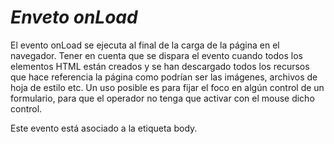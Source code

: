 # *Enveto onLoad*

El evento onLoad se ejecuta al final de la carga de la página en el navegador. Tener en cuenta que se dispara el evento cuando todos los elementos HTML están creados y se han descargado todos los recursos que hace referencia la página como podrían ser las imágenes, archivos de hoja de estilo etc. Un uso posible es para fijar el foco en algún control de un formulario, para que el operador no tenga que activar con el mouse dicho control.

Este evento está asociado a la etiqueta body.